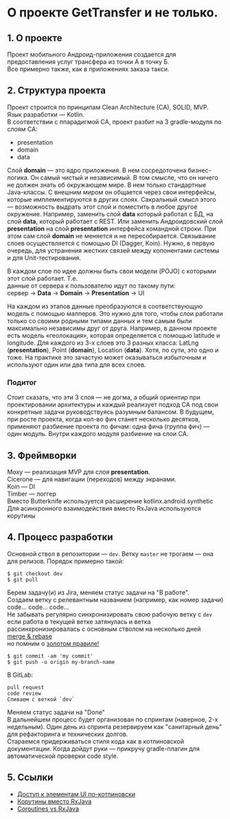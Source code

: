 # О проекте GetTransfer и не только.

## 1. О проекте
Проект мобильного Андроид-приложения создается для предоставления услуг трансфера из точки А в точку Б.  
Все примерно также, как в приложениях заказа такси.

## 2. Структура проекта
Проект строится по принципам Clean Architecture (CA), SOLID, MVP. Язык разработки — Kotlin.  
В соответствии с ппарадигмой CA, проект разбит на 3 gradle-модуля по слоям CA:  
* presentation  
* domain  
* data  

Слой **domain** — это ядро приложения. В нем сосредоточена бизнес-логика. Он самый чистый 
и независимый. В том смысле, что он ничего не должен знать об окружающем мире. В нем только
стандартные Java-классы. С внешним миром он общается через свои интерфейсы, которые 
имплементируются в других слоях. Сакральный смысл этого — возможность выдрать этот слой и 
поместить в любое другое окружение. Например, заменить слой **data** который работал с БД,
на слой **data**, который работает с REST. Или заменить Андроидовский слой **presentation** 
на слой **presentation** интерфейса командной строки. При этом сам слой **domain** не 
меняется и не пересобирается. Связывание слоев осуществляется с помощью DI (Dagger, Koin). 
Нужно, в первую очередь, для устранения жестких связей между копонентами системы и для 
Unit-тестирования.  

В каждом слое по идее должны быть свои модели (POJO) с которыми этот слой работает. Т.е.    
данные от сервера к пользователю идут по такому пути:  
сервер -> **Data** -> **Domain** -> **Presentation** -> UI  

На каждом из этапов данные преобразуются в соответствующую модель с помощью мапперов. Это 
нужно для того, чтобы слои работали только со своими родными типами данных и тем самым 
были максимально независимы друг от друга. Например, в данном проекте есть модель «геолокация»,
которая определяется с помощью latitude и longitude. Для каждого из 3-х слоев это 3 разных
класса: LatLng (**presentation**), Point (**domain**), Location (**data**). Хотя, по сути,
это одно и тоже. На практике это зачастую может оказываться избыточным и используют один 
или два типа для всех слоев.  

### Подитог
Стоит сказать, что эти 3 слоя — не догма, а общий ориентир при проектировании архитектуры
и каждый реализует подход CA под свои конкретные задачи руководствуясь разумным балансом.
В будущем, при росте проекта, когда кол-во фич станет несколько десятков, применяют
разбиение проекта по фичам: одна фича (группа фич) — один модуль. Внутри каждого модуля
разбиение на слои CA.

## 3. Фреймворки
Moxy — реализация MVP для слоя **presentation**.  
Cicerone — для навигации (переходов) между экранами.  
Koin — DI  
Timber — логгер  
Вместо Butterknife используется расширение kotlinx.android.synthetic  
Для асинхронного взаимодействия вместо RxJava используются корутины  

## 4. Процесс разработки
Основной ствол в репозитории — `dev`. Ветку `master` не трогаем — она для релизов. Порядок
примерно такой:
```
$ git checkout dev
$ git pull
```
Берем задачу(и) из Jira, меняем статус задачи на "В работе".  
Создаем ветку с релевантным названием (например, как номер задачи)  
code... code... code...   
Не забывать регулярно синхронизировать свою рабочую ветку с `dev` если работа в текущей ветке
затянулась и ветка рассинхронизировалась с основным стволом на несколько дней   
[merge & rebase](https://blog.algolia.com/master-git-rebase/)  
но помним о [золотом правиле!](https://medium.freecodecamp.org/git-rebase-and-the-golden-rule-explained-70715eccc372)  
```
$ git commit -am 'my commit'
$ git push -u origin my-branch-name
```
В GitLab:
```
pull request  
code review
Сливаем с веткой `dev`
```
Меняем статус задачи на "Done"  
В дальнейшем процесс будет организован по спринтам (наверное, 2-х недельным). Один день из
спринта резервируем как "санитарный день" для рефакторинга и технических долгов.  
Cтараемся придерживаться стиля кода как в котлиновской документации. Когда дойдут руки —
прикручу gradle-плагин для автоматической проверки code style.

## 5. Ссылки
* [Доступ к элементам UI по-котлиновски](https://antonioleiva.com/kotlin-android-extensions/)
* [Корутины вместо RxJava](https://medium.com/@andrea.bresolin/playing-with-kotlin-in-android-coroutines-and-how-to-get-rid-of-the-callback-hell-a96e817c108b)
* [Coroutines vs RxJava](https://medium.com/capital-one-developers/coroutines-and-rxjava-an-asynchronicity-comparison-part-1-asynchronous-programming-e726a925342a)
